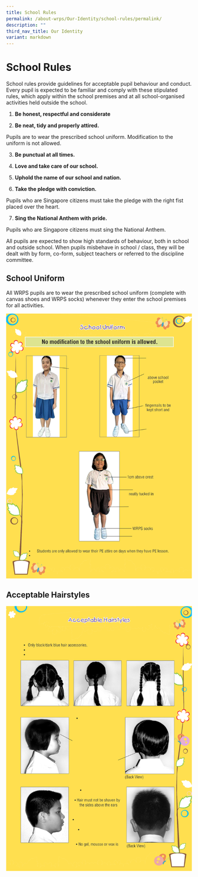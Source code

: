 ```yaml
---
title: School Rules
permalink: /about-wrps/Our-Identity/school-rules/permalink/
description: ""
third_nav_title: Our Identity
variant: markdown
---
```

School Rules
============

School rules provide guidelines for acceptable pupil behaviour and conduct. Every pupil is expected to be familiar and comply with these stipulated rules, which apply within the school premises and at all school-organised activities held outside the school.

  

1.  **Be honest, respectful and considerate**

  

2.  **Be neat, tidy and properly attired.**   

Pupils are to wear the prescribed school uniform. Modification to the uniform is not allowed.
    

  

3.  **Be punctual at all times.**

  

4.  **Love and take care of our school.**

  

5.  **Uphold the name of our school and nation.**

  

6.  **Take the pledge with conviction.**
       
Pupils who are Singapore citizens must take the pledge with the right fist placed over the heart.
    

  

7.  **Sing the National Anthem with pride.**
    
Pupils who are Singapore citizens must sing the National Anthem.
    

  

All pupils are expected to show high standards of behaviour, both in school and outside school. When pupils misbehave in school / class, they will be dealt with by form, co-form, subject teachers or referred to the discipline committee.

School Uniform
--------------

All WRPS pupils are to wear the prescribed school uniform (complete with canvas shoes and WRPS socks) whenever they enter the school premises for all activities.

  
![](/images/School%20Rules/School_rules_1.png)


Acceptable Hairstyles
---------------------
![](/images/School%20Rules/school_rules_2.png)



